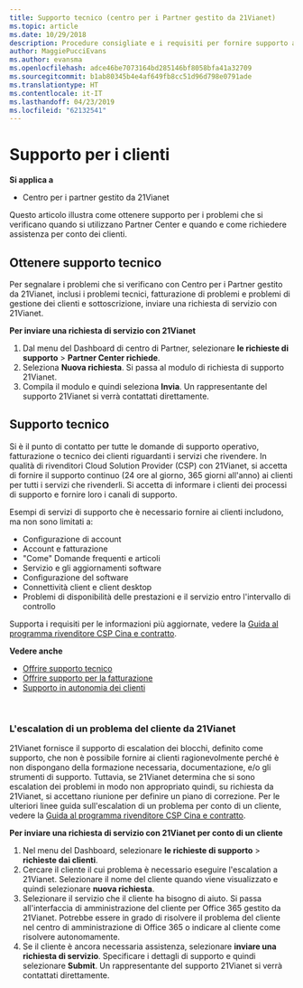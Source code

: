 ```yaml
---
title: Supporto tecnico (centro per i Partner gestito da 21Vianet)
ms.topic: article
ms.date: 10/29/2018
description: Procedure consigliate e i requisiti per fornire supporto ai clienti.
author: MaggiePucciEvans
ms.author: evansma
ms.openlocfilehash: adce46be7073164bd285146bf8058bfa41a32709
ms.sourcegitcommit: b1ab80345b4e4af649fb8cc51d96d798e0791ade
ms.translationtype: HT
ms.contentlocale: it-IT
ms.lasthandoff: 04/23/2019
ms.locfileid: "62132541"
---
```

# <a name="customer-support"></a>Supporto per i clienti

**Si applica a**

-   Centro per i partner gestito da 21Vianet

Questo articolo illustra come ottenere supporto per i problemi che si verificano quando si utilizzano Partner Center e quando e come richiedere assistenza per conto dei clienti. 

## <a name="getting-customer-support"></a>Ottenere supporto tecnico

Per segnalare i problemi che si verificano con Centro per i Partner gestito da 21Vianet, inclusi i problemi tecnici, fatturazione di problemi e problemi di gestione dei clienti e sottoscrizione, inviare una richiesta di servizio con 21Vianet.

**Per inviare una richiesta di servizio con 21Vianet**

1. Dal menu del Dashboard di centro di Partner, selezionare **le richieste di supporto** &gt; **Partner Center richiede**.
2. Seleziona **Nuova richiesta**. Si passa al modulo di richiesta di supporto 21Vianet. 
3. Compila il modulo e quindi seleziona **Invia**. Un rappresentante del supporto 21Vianet si verrà contattati direttamente.

## <a name="providing-customer-support"></a>Supporto tecnico

Si è il punto di contatto per tutte le domande di supporto operativo, fatturazione o tecnico dei clienti riguardanti i servizi che rivendere. In qualità di rivenditori Cloud Solution Provider (CSP) con 21Vianet, si accetta di fornire il supporto continuo (24 ore al giorno, 365 giorni all'anno) ai clienti per tutti i servizi che rivenderli. Si accetta di informare i clienti dei processi di supporto e fornire loro i canali di supporto.  

Esempi di servizi di supporto che è necessario fornire ai clienti includono, ma non sono limitati a:
 
-   Configurazione di account 
-   Account e fatturazione 
-   "Come" Domande frequenti e articoli 
-   Servizio e gli aggiornamenti software 
-   Configurazione del software 
-   Connettività client e client desktop
-   Problemi di disponibilità delle prestazioni e il servizio entro l'intervallo di controllo 

Supporta i requisiti per le informazioni più aggiornate, vedere la [Guida al programma rivenditore CSP Cina e contratto](csp-program-guide-and-agreements.md).

**Vedere anche**

-   [Offrire supporto tecnico](provide-technical-support.md)
-   [Offrire supporto per la fatturazione](provide-billing-support.md)
-   [Supporto in autonomia dei clienti](customer-self-support.md)

 
### <a name="escalate-a-customer-issue-to-21vianet"></a>L'escalation di un problema del cliente da 21Vianet 

21Vianet fornisce il supporto di escalation dei blocchi, definito come supporto, che non è possibile fornire ai clienti ragionevolmente perché è non dispongano della formazione necessaria, documentazione, e/o gli strumenti di supporto. Tuttavia, se 21Vianet determina che si sono escalation dei problemi in modo non appropriato quindi, su richiesta da 21Vianet, si accettano riunione per definire un piano di correzione. Per le ulteriori linee guida sull'escalation di un problema per conto di un cliente, vedere la [Guida al programma rivenditore CSP Cina e contratto](csp-program-guide-and-agreements.md).

**Per inviare una richiesta di servizio con 21Vianet per conto di un cliente**

1. Nel menu del Dashboard, selezionare **le richieste di supporto** &gt; **richieste dai clienti**.
2. Cercare il cliente il cui problema è necessario eseguire l'escalation a 21Vianet. Selezionare il nome del cliente quando viene visualizzato e quindi selezionare **nuova richiesta**.
3. Selezionare il servizio che il cliente ha bisogno di aiuto. Si passa all'interfaccia di amministrazione del cliente per Office 365 gestito da 21Vianet. Potrebbe essere in grado di risolvere il problema del cliente nel centro di amministrazione di Office 365 o indicare al cliente come risolvere autonomamente.
4. Se il cliente è ancora necessaria assistenza, selezionare **inviare una richiesta di servizio**. Specificare i dettagli di supporto e quindi selezionare **Submit**. Un rappresentante del supporto 21Vianet si verrà contattati direttamente.




 





